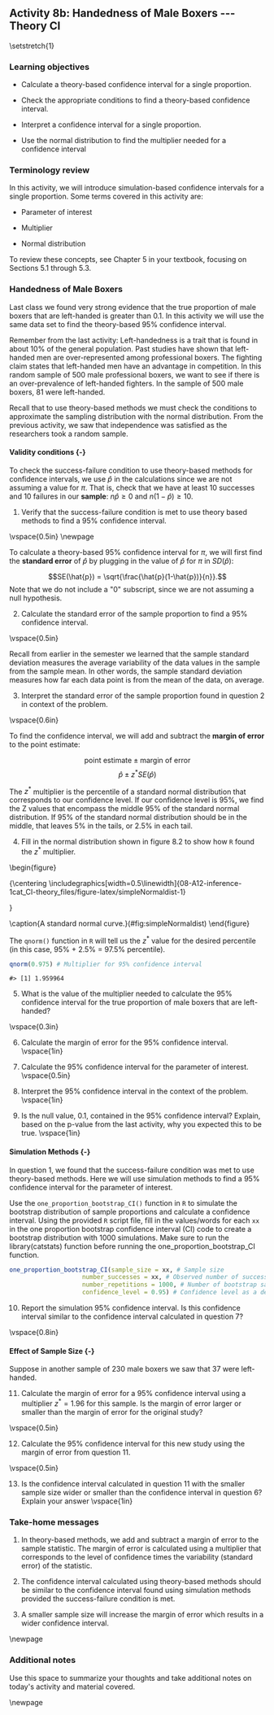 ## Activity 8b:  Handedness of Male Boxers --- Theory CI

\setstretch{1}

### Learning objectives

* Calculate a theory-based confidence interval for a single proportion.

* Check the appropriate conditions to find a theory-based confidence interval.

* Interpret a confidence interval for a single proportion.

* Use the normal distribution to find the multiplier needed for a confidence interval

### Terminology review

In this activity, we will introduce simulation-based confidence intervals for a single proportion. Some terms covered in this activity are:

* Parameter of interest

* Multiplier

* Normal distribution

To review these concepts, see Chapter 5 in your textbook, focusing on Sections 5.1 through 5.3.

### Handedness of Male Boxers

Last class we found very strong evidence that the true proportion of male boxers that are left-handed is greater than 0.1.  In this activity we will use the same data set to find the theory-based 95\% confidence interval.

Remember from the last activity: Left-handedness is a trait that is found in about 10\% of the general population. Past studies have shown that left-handed men are over-represented among professional boxers. The fighting claim states that left-handed men have an advantage in competition.  In this random sample of 500 male professional boxers, we want to see if there is an over-prevalence of left-handed fighters.  In the sample of 500 male boxers, 81 were left-handed.

Recall that to use theory-based methods we must check the conditions to approximate the sampling distribution with the normal distribution.  From the previous activity, we saw that independence was satisfied as the researchers took a random sample.

#### Validity conditions {-}

To check the success-failure condition to use theory-based methods for confidence intervals, we use $\hat{p}$ in the calculations since we are not assuming a value for $\pi$. That is, check that we have at least 10 successes and 10 failures in our **sample**:  $n\hat{p} \geq 0$  and $n(1-\hat{p}) \geq 10$.

1.  Verify that the success-failure condition is met to use theory based methods to find a 95\% confidence interval.  

\vspace{0.5in}
\newpage

To calculate a theory-based 95\% confidence interval for $\pi$, we will first find the **standard error** of $\hat{p}$ by plugging in the value of $\hat{p}$ for $\pi$ in $SD(\hat{p})$:

$$SE(\hat{p}) = \sqrt{\frac{\hat{p}(1-\hat{p})}{n}}.$$
Note that we do not include a "0" subscript, since we are not assuming a null hypothesis. 

2.  Calculate the standard error of the sample proportion to find a 95\% confidence interval.

\vspace{0.5in}

Recall from earlier in the semester we learned that the sample standard deviation measures the average variability of the data values in the sample from the sample mean.  In other words, the sample standard deviation measures how far each data point is from the mean of the data, on average.  

3.  Interpret the standard error of the sample proportion found in question 2 in context of the problem.

\vspace{0.6in}


To find the confidence interval, we will add and subtract the **margin of error** to the point estimate:

$$\text{point estimate}\pm\text{margin of error}$$
$$\hat{p}\pm z^* SE(\hat{p})$$

The $z^*$ multiplier is the percentile of a standard normal distribution that corresponds to our confidence level. If our confidence level is 95\%, we find the Z values that encompass the middle 95\% of the standard normal distribution.  If 95\% of the standard normal distribution should be in the middle, that leaves 5\% in the tails, or 2.5\% in each tail.  

4. Fill in the normal distribution shown in figure 8.2 to show how `R` found the $z^*$ multiplier.

\begin{figure}

{\centering \includegraphics[width=0.5\linewidth]{08-A12-inference-1cat_CI-theory_files/figure-latex/simpleNormaldist-1} 

}

\caption{A standard normal curve.}(\#fig:simpleNormaldist)
\end{figure}

The `qnorm()` function in `R` will tell us the $z^*$ value for the desired percentile (in this case, 95\% + 2.5\% = 97.5\% percentile). 


```r
qnorm(0.975) # Multiplier for 95% confidence interval
```

```
#> [1] 1.959964
```

5.  What is the value of the multiplier needed to calculate the 95\% confidence interval for the true proportion of male boxers that are left-handed?

\vspace{0.3in}

6.  Calculate the margin of error for the 95\% confidence interval.
\vspace{1in}

7.  Calculate the 95\% confidence interval for the parameter of interest.
\vspace{0.5in}

8.  Interpret the 95\% confidence interval in the context of the problem.
\vspace{1in}

9. Is the null value, 0.1, contained in the 95\% confidence interval?  Explain, based on the p-value from the last activity, why you expected this to be true.
\vspace{1in}

#### Simulation Methods {-}

In question 1, we found that the success-failure condition was met to use theory-based methods.  Here we will use simulation methods to find a 95\% confidence interval for the parameter of interest.

Use the `one_proportion_bootstrap_CI()` function in `R` to simulate the bootstrap distribution of sample proportions and calculate a confidence interval. Using the provided `R` script file, fill in the values/words for each `xx` in the one proportion bootstrap confidence interval (CI) code to create a bootstrap distribution with 1000 simulations. Make sure to run the library(catstats) function before running the one_proportion_bootstrap_CI function.


```r
one_proportion_bootstrap_CI(sample_size = xx, # Sample size
                    number_successes = xx, # Observed number of successes
                    number_repetitions = 1000, # Number of bootstrap samples to use
                    confidence_level = 0.95) # Confidence level as a decimal
```

10. Report the simulation 95\% confidence interval.  Is this confidence interval similar to the confidence interval calculated in question 7?

\vspace{0.8in}


#### Effect of Sample Size {-}

Suppose in another sample of 230 male boxers we saw that 37 were left-handed.

11.  Calculate the margin of error for a 95\% confidence interval using a multiplier $z^* = 1.96$ for this sample.  Is the margin of error larger or smaller than the margin of error for the original study?

\vspace{0.5in}

12.  Calculate the 95\% confidence interval for this new study using the margin of error from question 11.  

\vspace{0.5in}

13.  Is the confidence interval calculated in question 11 with the smaller sample size wider or smaller than the confidence interval in question 6?  Explain your answer
\vspace{1in}


### Take-home messages

1.  In theory-based methods, we add and subtract a margin of error to the sample statistic.  The margin of error is calculated using a multiplier that corresponds to the level of confidence times the variability (standard error) of the statistic.

2. The confidence interval calculated using theory-based methods should be similar to the confidence interval found using simulation methods provided the success-failure condition is met.

3.  A smaller sample size will increase the margin of error which results in a wider confidence interval. 

\newpage 

### Additional notes

Use this space to summarize your thoughts and take additional notes on today's activity and material covered.


\newpage
